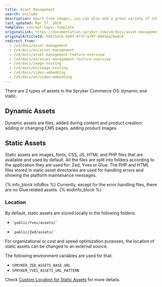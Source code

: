```yaml
---
title: Asset Management
search: exclude
description: Apart from images, you can also add a great variety of other assets to your shop, like presentations, pdf documents, graphics, banners and many more.
last_updated: Mar 17, 2020
template: concept-topic-template
originalLink: https://documentation.spryker.com/v4/docs/asset-management
originalArticleId: 58e21dcb-bb0f-473f-a78f-d8056a2be8cb
redirect_from:
  - /v4/docs/asset-management
  - /v4/docs/en/asset-management
  - /v4/docs/asset-management-feature-overview
  - /v4/docs/en/asset-management-feature-overview
  - /v4/docs/image-hosting
  - /v4/docs/en/image-hosting
  - /v4/docs/video-embedding
  - /v4/docs/en/video-embedding
---
```


There are 2 types of assets in the Spryker Commerce OS: dynamic and static.

## Dynamic Assets

Dynamic assets are files, added during content and product creation: adding or changing CMS pages, adding product images.

## Static Assets

Static assets are images, fonts, CSS, JS, HTML and PHP files that are available and used by default. All the files are split into folders according to the application they are used for: Zed, Yves or Glue. The PHP and HTML files stored in static asset directories are used for handling errors and showing the platform maintenance messages.

{% info_block infoBox %}
Currently, except for the error handling files, there are no Glue related assets.
{% endinfo_block %}

### Location

By default, static assets are stored locally in the following folders:

*     `public/Yves/assets/`
*     `public/Zed/assets/`

For organizational or cost and speed optimization purposes, the location of static assets can be changed to an external source.

The following environment variables are used for that:

*   `SPRYKER_ZED_ASSETS_BASE_URL`
*   `SPRYKER_YVES_ASSETS_URL_PATTERN`

Check [Custom Location for Static Assets](https://docs.spryker.com/docs/scos/dev/technical-enhancement-integration-guides/integrating-custom-location-for-static-assets.html) for more details.
